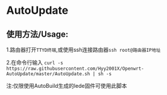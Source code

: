 # AutoUpdate
使用方法/Usage: 
-

1.路由器打开`TTYD终端`,或使用ssh连接路由器`ssh root@路由器IP地址`

2.在命令行输入
`curl -s https://raw.githubusercontent.com/Hyy2001X/Openwrt-AutoUpdate/master/AutoUpdate.sh | sh -s`

注:仅限使用AutoBuild生成的lede固件可使用此脚本
